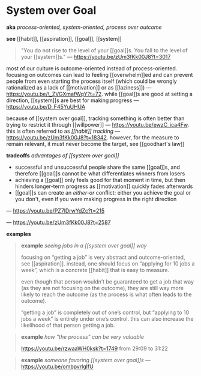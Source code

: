 # System over Goal

**aka** _process-oriented, system-oriented, process over outcome_

**see** [[habit]], [[aspiration]], [[goal]], [[system]]

> "You do not rise to the level of your [[goal]]s. You fall to the level of your [[system]]s." &mdash; <https://youtu.be/zUm3fKk00J8?t=3017>

most of our culture is outcome-oriented instead of process-oriented. focusing on outcomes can lead to feeling [[overwhelm]]ed and can prevent people from even starting the process itself (which could be wrongly rationalized as a lack of [[motivation]] or as [[laziness]]) &mdash; <https://youtu.be/\_ZVGXmafWqY?t=72>. while [[goal]]s are good at setting a direction, [[system]]s are best for making progress &mdash; <https://youtu.be/D_F45YuUHUA>

because of [[system over goal]], tracking something is often better than trying to restrict it through [[willpower]] &mdash; <https://youtu.be/ewzC_ica4Fw>. this is often referred to as _[[habit]] tracking_ &mdash; <https://youtu.be/zUm3fKk00J8?t=18342>. however, for the measure to remain relevant, it must never become the target, see [[goodhart's law]]

**tradeoffs** _advantages of [[system over goal]]_

- successful and unsuccessful people share the same [[goal]]s, and therefore [[goal]]s cannot be what differentiates winners from losers
- achieving a [[goal]] only feels good for that moment in time, but then hinders longer-term progress as [[motivation]] quickly fades afterwards
- [[goal]]s can create an _either-or_ conflict: either you achieve the goal or you don't, even if you were making progress in the right direction

&mdash; <https://youtu.be/PZ7lDrwYdZc?t=215>

&mdash; <https://youtu.be/zUm3fKk00J8?t=2587>

**examples**

> **example** _seeing jobs in a [[system over goal]] way_
>
> focusing on “getting a job” is very abstract and outcome-oriented, see [[aspiration]]. instead, one should focus on “applying for 10 jobs a week”, which is a concrete [[habit]] that is easy to measure.
>
> even though that person wouldn’t be guaranteed to get a job that way (as they are not focusing on the outcome), they are still way more likely to reach the outcome (as the process is what often leads to the outcome).
>
> “getting a job” is completely out of one’s control, but “applying to 10 jobs a week” is entirely under one’s control. this can also increase the likelihood of that person getting a job.

> **example** _how "the process" can be very valuable_
>
> <https://youtu.be/rzwaaWH0ksk?t=1749> from 29:09 to 31:22

> **example** _someone favoring [[system over goal]]s_ &mdash; <https://youtu.be/ombpvrlglfU>
